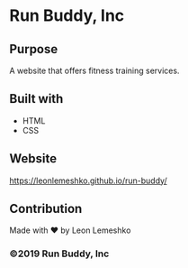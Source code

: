 # Run Buddy, Inc

## Purpose
A website that offers fitness training services.

## Built with 
* HTML
* CSS

## Website
https://leonlemeshko.github.io/run-buddy/

## Contribution
Made with ❤️ by Leon Lemeshko

### ©️2019 Run Buddy, Inc 
